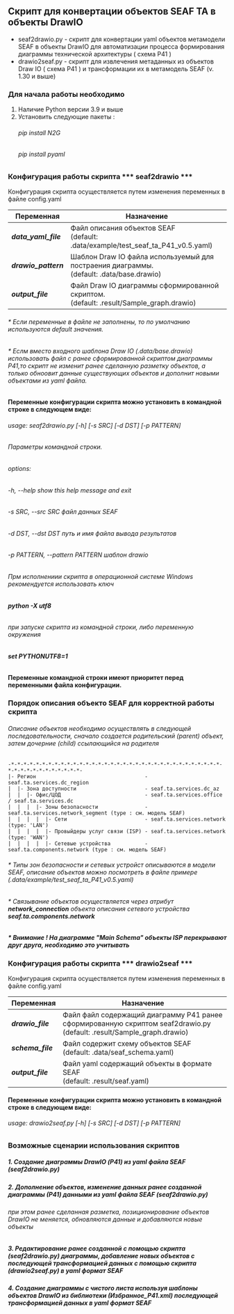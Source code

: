 ## Скрипт для конвертации объектов SEAF TA в объекты DrawIO 

 - seaf2drawio.py  - скрипт для конвертации yaml объектов метамодели SEAF в объекты DrawIO для автоматизации процесса 
                     формирования диаграммы технической архитектуры ( схема Р41 )
 - drawio2seaf.py - скрипт для извлечения метаданных из объектов Draw IO ( схема Р41 ) и трансформации их в метамодель SEAF (v. 1.30 и выше)

### Для начала работы необходимо 

 1. Наличие Python версии 3.9 и выше
 2. Установить следующие пакеты : 
     ###### pip install N2G
     ###### pip install pyaml
 
### Конфигурация работы скрипта  *** seaf2drawio ***
  Конфигурация скрипта осуществляется путем изменения переменных в файле config.yaml
  
| Переменная           | Назначение                                                                                     |
|----------------------|------------------------------------------------------------------------------------------------|
| ***data_yaml_file*** | Файл описания объектов SEAF <br/>(default: .data/example/test_seaf_ta_P41_v0.5.yaml)           |
| ***drawio_pattern*** | Шаблон Draw IO  файла используемый для постраения диаграммы.<br/>(default: .data/base.drawio)  | 
| ***output_file***    | Файл Draw IO диаграммы сформированной скриптом.<br/>(default: .result/Sample_graph.drawio)     |

###### * Если переменные в файле не заполнены, то по умолчанию используются default значения.
###### * Еслм вместо входного шаблона Draw IO (.data/base.drawio) использовать файл с ранее сформированной скриптом диаграммы Р41,то скрипт не изменит ранее сделанную разметку объектов, а только обноовит данные существующих объектов и дополнит новыми объектами из yaml файла.

#### Переменные конфигурации скрипта можно установить в командной строке в следующем виде:

###### usage: seaf2drawio.py [-h] [-s SRC] [-d DST] [-p PATTERN]

###### Параметры командной строки.

###### options:
######  -h, --help            show this help message and exit
######  -s SRC, --src SRC     файл данных SEAF
######  -d DST, --dst DST     путь и имя файла вывода результатов
######  -p PATTERN, --pattern PATTERN шаблон drawio

###### Прм исполнениии скрипта в операционной системе Windows рекомендуется использовать ключ 
###### *****python -X utf8*****  
###### при запуске скрипта из командной строки, либо переменную окружения 
###### *****set PYTHONUTF8=1*****

#### Переменные командной строки имеют приоритет перед переменными файла конфигурации.

### Порядок описания объекто SEAF для корректной работы скрипта

###### Описание объектов необходимо осуществлять в следующей последовательности, сначало создается родительский (parent) объект, затем дочерние (child) ссылающийся на родителя
    -*-*-*-*-*-*-*-*-*-*-*-*-*-*-*-*-*-*-*-*-*-*-*-*-*-*-*-*-*-*-*-*-*-*-*-*-*-*-*-*-*-*-*-*-*-*-
    |- Регион                                   - seaf.ta.services.dc_region
    |  |- Зона доступности                      - seaf.ta.services.dc_az
    |  |  |- Офис/ЦОД                           - seaf.ta.services.office / seaf.ta.services.dc
    |  |  |  |- Зоны безопасности               - seaf.ta.services.network_segment (type : см. модель SEAF)
    |  |  |  |  |- Сети                         - seaf.ta.services.network (type: 'LAN')
    |  |  |  |  |- Провыйдеры услуг связи (ISP) - seaf.ta.services.network (type: 'WAN')
    |  |  |  |  |- Сетевые устройства           - seaf.ta.components.network (type : см. модель SEAF)

######  * Типы зон безопасности и сетевых устройст описываются в модели SEAF, описание объектов можно посмотреть в файле примере (.data/example/test_seaf_ta_P41_v0.5.yaml)

###### * Связывание объектов осуществляется через атрибут ***network_connection*** объекта описания сетевого устройства ***seaf.ta.components.network***

##### * Внимание ! На диаграмме "Main Schema" объекты ISP  перекрывают друг друга, необходимо это учитывать

### Конфигурация работы скрипта  *** drawio2seaf ***

Конфигурация скрипта осуществляется путем изменения переменных в файле config.yaml
  
| Переменная          | Назначение                                                                                                                  |
|---------------------|-----------------------------------------------------------------------------------------------------------------------------|
| ***drawio_file***   | Файл файл содержащий диаграмму Р41 ранее сформированную скриптом seaf2drawio.py <br/>(default: .result/Sample_graph.drawio) |
| ***schema_file***   | Файл содержит схему объектов SEAF <br/>(default: .data/seaf_schema.yaml)                                                    | 
| ***output_file***   | Файл yaml содержащий объекты в формате SEAF <br/>(default: .result/seaf.yaml)                                               |

#### Переменные конфигурации скрипта можно установить в командной строке в следующем виде:

###### usage: drawio2seaf.py [-h] [-s SRC] [-d DST] [-p PATTERN]

### Возможные сценарии использования скриптов

##### 1. Создание диаграммы DrawIO (Р41) из yaml файла SEAF (seaf2drawio.py)
##### 2. Дополнение объектов, изменение данных ранее созданной диаграммы (Р41) данными из yaml файла SEAF (seaf2drawio.py)
######   при этом ранее сделанная разметка, позиционирование объектов DrawIO не меняется, обновляются данные и добавляются новые объекты 
##### 3. Редактирование ранее созданной с помощью скрипта (seaf2drawio.py) диаграммы, добавление новых объектов с последующей трансформацией данных с помощью скрипта (drawio2seaf.py) в yaml формат SEAF
##### 4. Создание диаграммы с чистого листа используя шаблоны объектов DrawIO из библиотеки (Избранное_Р41.xml) последующей трансформацией данных в yaml формат SEAF
